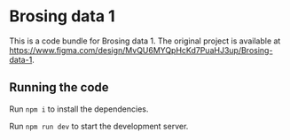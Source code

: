 
  # Brosing data 1

  This is a code bundle for Brosing data 1. The original project is available at https://www.figma.com/design/MvQU6MYQpHcKd7PuaHJ3up/Brosing-data-1.

  ## Running the code

  Run `npm i` to install the dependencies.

  Run `npm run dev` to start the development server.
  